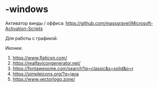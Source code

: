 # -windows

Активатор винды / оффиса:
https://github.com/massgravel/Microsoft-Activation-Scripts



Для работы с графикой:

Иконки: 
1) https://www.flaticon.com/
2) https://realfavicongenerator.net/
3) https://fontawesome.com/search?ip=classic&s=solid&o=r
4) https://simpleicons.org/?q=java
5) https://www.vectorlogo.zone/
